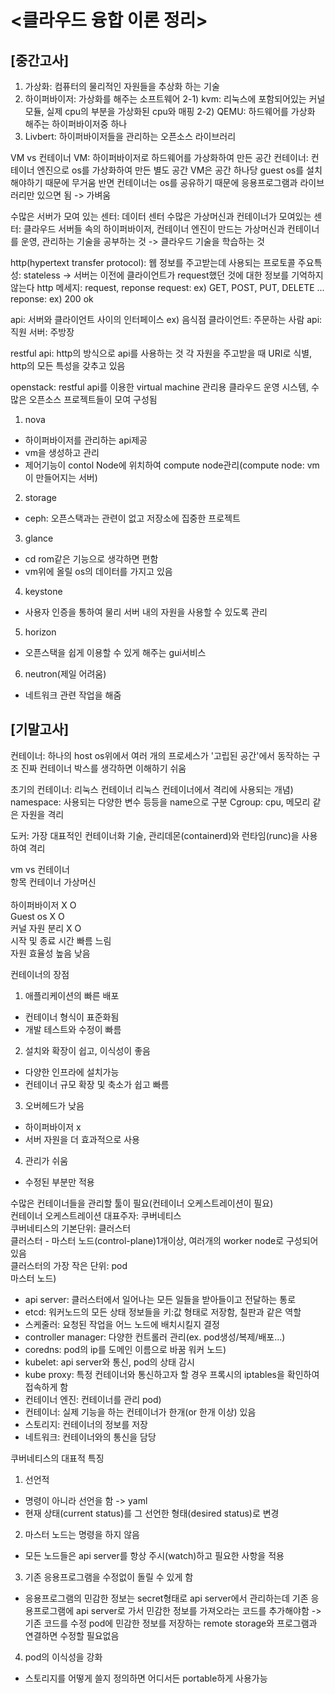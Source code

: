 <클라우드 융합 이론 정리>
===

[중간고사]
---
1. 가상화: 컴퓨터의 물리적인 자원들을 추상화 하는 기술
2. 하이퍼바이저: 가상화를 해주는 소프트웨어
2-1) kvm: 리눅스에 포함되어있는 커널 모듈, 실제 cpu의 부분을 가상화된 cpu와 매핑
2-2) QEMU: 하드웨어를 가상화 해주는 하이퍼바이저중 하나
3. Livbert: 하이퍼바이저들을 관리하는 오픈소스 라이브러리

VM vs 컨테이너
VM: 하이퍼바이저로 하드웨어를 가상화하여 만든 공간
컨테이너: 컨테이너 엔진으로 os를 가상화하여 만든 별도 공간
VM은 공간 하나당 guest os를 설치해야하기 때문에 무거움
반면 컨테이너는 os를 공유하기 때문에 응용프로그램과 라이브러리만 있으면 됨 -> 가벼움

수많은 서버가 모여 있는 센터: 데이터 센터
수많은 가상머신과 컨테이너가 모여있는 센터: 클라우드
서버들 속의 하이퍼바이저, 컨테이너 엔진이 만드는 가상머신과 컨테이너를 운영, 관리하는 기술을 공부하는 것 -> 클라우드 기술을 학습하는 것

http(hypertext transfer protocol): 웹 정보를 주고받는데 사용되는 프로토콜
주요특성: stateless -> 서버는 이전에 클라이언트가 request했던 것에 대한 정보를 기억하지 않는다
http 메세지: request, reponse
request: ex) GET, POST, PUT, DELETE ...
reponse: ex) 200 ok

api: 서버와 클라이언트 사이의 인터페이스
ex) 음식점
클라이언트: 주문하는 사람
api: 직원
서버: 주방장

restful api: http의 방식으로 api를 사용하는 것
각 자원을 주고받을 때 URI로 식별, http의 모든 특성을 갖추고 있음

openstack: restful api를 이용한 virtual machine 관리용 클라우드 운영 시스템, 수많은 오픈소스 프로젝트들이 모여 구성됨
1) nova
- 하이퍼바이저를 관리하는 api제공
- vm을 생성하고 관리
- 제어기능이 contol Node에 위치하여 compute node관리(compute node: vm이 만들어지는 서버)
2) storage
- ceph: 오픈스택과는 관련이 없고 저장소에 집중한 프로젝트
3) glance
- cd rom같은 기능으로 생각하면 편함
- vm위에 올릴 os의 데이터를 가지고 있음
4) keystone
- 사용자 인증을 통하여 물리 서버 내의 자원을 사용할 수 있도록 관리
5) horizon
- 오픈스택을 쉽게 이용할 수 있게 해주는 gui서비스
6) neutron(제일 어려움)
- 네트워크 관련 작업을 해줌

[기말고사]
---
컨테이너: 하나의 host os위에서 여러 개의 프로세스가 '고립된 공간'에서 동작하는 구조
진짜 컨테이너 박스를 생각하면 이해하기 쉬움

초기의 컨테이너: 리눅스 컨테이너
리눅스 컨테이너에서 격리에 사용되는 개념)
namespace: 사용되는 다양한 변수 등등을 name으로 구분
Cgroup: cpu, 메모리 같은 자원을 격리

도커: 가장 대표적인 컨테이너화 기술, 관리데몬(containerd)와 런타임(runc)을 사용하여 격리

vm vs 컨테이너<br>
    항목         컨테이너      가상머신<br>  
하이퍼바이저         X            O<br> 
Guest os            X            O<br>
커널 자원 분리       X            O<br>
시작 및 종료 시간   빠름          느림<br>
자원 효율성         높음          낮음<br>

컨테이너의 장점
1) 애플리케이션의 빠른 배포
- 컨테이너 형식이 표준화됨
- 개발 테스트와 수정이 빠름
2) 설치와 확장이 쉽고, 이식성이 좋음
- 다양한 인프라에 설치가능
- 컨테이너 규모 확장 및 축소가 쉽고 빠름
3) 오버헤드가 낮음
- 하이퍼바이저 x
- 서버 자원을 더 효과적으로 사용
4) 관리가 쉬움
- 수정된 부분만 적용

수많은 컨테이너들을 관리할 툴이 필요(컨테이너 오케스트레이션이 필요)<br>
컨테이너 오케스트레이션 대표주자: 쿠버네티스<br>
쿠버네티스의 기본단위: 클러스터<br>
클러스터 - 마스터 노드(control-plane)1개이상, 여러개의 worker node로 구성되어있음<br>
클러스터의 가장 작은 단위: pod<br>
마스터 노드)
- api server: 클러스터에서 일어나는 모든 일들을 받아들이고 전달하는 통로
- etcd: 워커노드의 모든 상태 정보들을 키:값 형태로 저장함, 칠판과 같은 역할
- 스케줄러: 요청된 작업을 어느 노드에 배치시킬지 결정
- controller manager: 다양한 컨트롤러 관리(ex. pod생성/복제/배포...)
- coredns: pod의 ip를 도메인 이름으로 바꿈
워커 노드)
- kubelet: api server와 통신, pod의 상태 감시
- kube proxy: 특정 컨테이너와 통신하고자 할 경우 프록시의 iptables을 확인하여 접속하게 함
- 컨테이너 엔진: 컨테이너를 관리
pod)
- 컨테이너: 실제 기능을 하는 컨테이너가 한개(or 한개 이상) 있음
- 스토리지: 컨테이너의 정보를 저장
- 네트워크: 컨테이너와의 통신을 담당

쿠버네티스의 대표적 특징
1) 선언적
- 명령이 아니라 선언을 함 -> yaml
- 현재 상태(current status)를 그 선언한 형태(desired status)로 변경
2) 마스터 노드는 명령을 하지 않음
- 모든 노드들은 api server를 항상 주시(watch)하고 필요한 사항을 적용
3) 기존 응용프로그램을 수정없이 돌릴 수 있게 함
- 응용프로그램의 민감한 정보는 secret형태로 api server에서 관리하는데 기존 응용프로그램에 api server로 
가서 민감한 정보를 가져오라는 코드를 추가해야함 -> 기존 코드를 수정
pod에 민감한 정보를 저장하는 remote storage와 프로그램과 연결하면 수정할 필요없음
4) pod의 이식성을 강화
- 스토리지를 어떻게 쓸지 정의하면 어디서든 portable하게 사용가능
